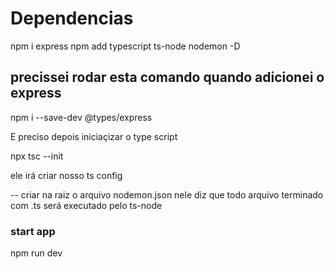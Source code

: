 # Dependencias

npm i express
npm add typescript ts-node nodemon -D

## precissei rodar esta comando quando adicionei o express
npm i --save-dev @types/express

E preciso depois iniciaçizar o type script 

npx tsc --init

ele irá criar nosso ts config

-- criar na raiz o arquivo nodemon.json
nele diz que todo arquivo terminado com .ts será executado pelo ts-node


### start app

npm run dev

